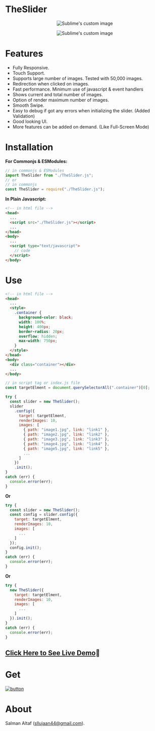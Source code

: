 # TheSlider

<p align="center">
  <img src="https://user-images.githubusercontent.com/31973579/147652876-cb2c440a-0216-40b1-95fa-76eee0c4ca7a.png" alt="Sublime's custom image"/>
</p>
<p align="center">
  <img src="https://user-images.githubusercontent.com/31973579/147653253-9f9c79d0-1948-4a13-9261-faa9a8750889.png" alt="Sublime's custom image"/>
</p>

# Features

- Fully Responsive.
- Touch Support.
- Supports large number of images. Tested with 50,000 images.
- Redirection when clicked on images.
- Fast performance. Minimum use of javascript & event handlers
- Shows current and total number of images.
- Option of render maximum number of images.
- Smooth Swipe.
- Easy to debug if got any errors when initializing the slider. (Added Validation)
- Good looking UI.
- More features can be added on demand. (Like Full-Screen Mode)

# Installation

**For Commonjs & ESModules:**

```js
// in commonjs & ESModules
import TheSlider from "./TheSlider.js";
// or
// in commonjs
const TheSlider = require("./TheSlider.js");
```

**In Plain Javascript:**

```html
<!-- in html file -->
<head>
  ...
  <script src="./TheSlider.js"></script>
  ...
</head>
<body>
  ...
  <script type="text/javascript">
    // code
  </script>
</body>
```

# Use

```html
<!-- in html file -->
<head>
  ...
  <style>
    .container {
      background-color: black;
      width: 100%;
      height: 400px;
      border-radius: 20px;
      overflow: hidden;
      max-width: 750px;
    }
  </style>
</head>
<body>
  <div class="container"></div>
  ...
</body>
```

```js
// in script tag or index.js file
const targetElment = document.querySelectorAll(".container")[0];

try {
  const slider = new TheSlider();
  slider
    .config({
      target: targetElment,
      renderImages: 10,
      images: [
        { path: "image1.jpg", link: "link1" },
        { path: "image2.jpg", link: "link2" },
        { path: "image3.jpg", link: "link3" },
        { path: "image4.jpg", link: "link4" },
        { path: "image5.jpg", link: "link5" },
        ...
      ]
    })
    .init();
}
catch (err) {
  console.error(err);
}
```

**Or**

```js
try {
  const slider = new TheSlider();
  const config = slider.config({
    target: targetElment,
    renderImages: 10,
    images: [
      ...
    ]
  });
  config.init();
}
catch (err) {
  console.error(err);
}
```

**Or**

```js
try {
  new TheSlider({
    target: targetElment,
    renderImages: 10,
    images: [
      ...
    ]
  }).init();
}
catch (err) {
  console.error(err);
}
```

## [Click Here to See Live Demo](https://sllujaan.github.io/TS/)🚀

# Get

[![button](https://user-images.githubusercontent.com/31973579/147866642-b3697624-ff2f-4e87-a829-bf2cc9473a66.png)](https://github.com/sllujaan/TS)

# About

Salman Altaf (sllujaan44@gmail.com).



